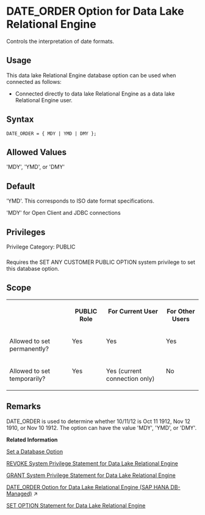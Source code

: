 <!-- loioa632876d84f21015855da65181715d7a -->

# DATE\_ORDER Option for Data Lake Relational Engine

Controls the interpretation of date formats.



<a name="loioa632876d84f21015855da65181715d7a__section_fq2_gpq_znb"/>

## Usage

This data lake Relational Engine database option can be used when connected as follows:

-   Connected directly to data lake Relational Engine as a data lake Relational Engine user.



<a name="loioa632876d84f21015855da65181715d7a__date_order_syntax1"/>

## Syntax

```
DATE_ORDER = { MDY | YMD | DMY };
```



<a name="loioa632876d84f21015855da65181715d7a__date_order_values1"/>

## Allowed Values

'MDY', 'YMD', or 'DMY'



<a name="loioa632876d84f21015855da65181715d7a__date_order_default1"/>

## Default

'YMD'. This corresponds to ISO date format specifications.

'MDY' for Open Client and JDBC connections



<a name="loioa632876d84f21015855da65181715d7a__date_order_priv1"/>

## Privileges

Privilege Category: PUBLIC



### 

Requires the SET ANY CUSTOMER PUBLIC OPTION system privilege to set this database option.



<a name="loioa632876d84f21015855da65181715d7a__date_order_scope1"/>

## Scope


<table>
<tr>
<th valign="top">

 

</th>
<th valign="top">

PUBLIC Role

</th>
<th valign="top">

For Current User

</th>
<th valign="top">

For Other Users

</th>
</tr>
<tr>
<td valign="top">

Allowed to set permanently?

</td>
<td valign="top">

Yes

</td>
<td valign="top">

Yes

</td>
<td valign="top">

Yes

</td>
</tr>
<tr>
<td valign="top">

Allowed to set temporarily?

</td>
<td valign="top">

Yes

</td>
<td valign="top">

Yes \(current connection only\)

</td>
<td valign="top">

No

</td>
</tr>
</table>



<a name="loioa632876d84f21015855da65181715d7a__date_order_remarks1"/>

## Remarks

DATE\_ORDER is used to determine whether 10/11/12 is Oct 11 1912, Nov 12 1910, or Nov 10 1912. The option can have the value 'MDY', 'YMD', or 'DMY'.

**Related Information**  


[Set a Database Option](set-a-database-option-0dcb893.md "You set options with the SET OPTION statement.")

[REVOKE System Privilege Statement for Data Lake Relational Engine](../080-sql-statements/revoke-system-privilege-statement-for-data-lake-relational-engine-a3eadda.md "Removes specific system privileges from specific users and the right to administer the privilege.")

[GRANT System Privilege Statement for Data Lake Relational Engine](../080-sql-statements/grant-system-privilege-statement-for-data-lake-relational-engine-a3dfcb0.md "Grants specific system privileges to users or roles, with or without administrative rights.")

[DATE_ORDER Option for Data Lake Relational Engine (SAP HANA DB-Managed)](https://help.sap.com/viewer/a898e08b84f21015969fa437e89860c8/2023_4_QRC/en-US/2d1730263f004bf5a3728cc25edc5ea1.html "Controls the interpretation of date formats.") :arrow_upper_right:

[SET OPTION Statement for Data Lake Relational Engine](../080-sql-statements/set-option-statement-for-data-lake-relational-engine-a625da7.md "Changes options that affect the behavior of the database and its compatibility with Transact-SQL. Setting the value of an option can change the behavior for all users or an individual user, in either a temporary or permanent scope.")

